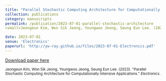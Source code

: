 ```yaml
---
title: "Parallel Stochastic Computing Architecture for Computationally Intensive Applications"
collection: publications
category: manuscripts
permalink: /publication/2023-07-01-parallel-stochastic-architecture
<small>Jeongeun Kim, Won Sik Jeong, Youngwoo Jeong, Seung Eun Lee. (2023). &quot;Parallel Stochastic Computing Architecture for Computationally Intensive Applications.&quot; <i>Electronics</i>.</small>

date: 2023-07-01
venue: 'Electronics'
paperurl: 'http://yw-ray.github.io/files/2023-07-01-Electronics.pdf'
---
```


<a href='http://yw-ray.github.io/files/2023-07-01-Electronics.pdf'>Download paper here</a>

<small>Jeongeun Kim, Won Sik Jeong, Youngwoo Jeong, Seung Eun Lee. (2023). &quot;Parallel Stochastic Computing Architecture for Computationally Intensive Applications.&quot; <i>Electronics</i>.</small>
